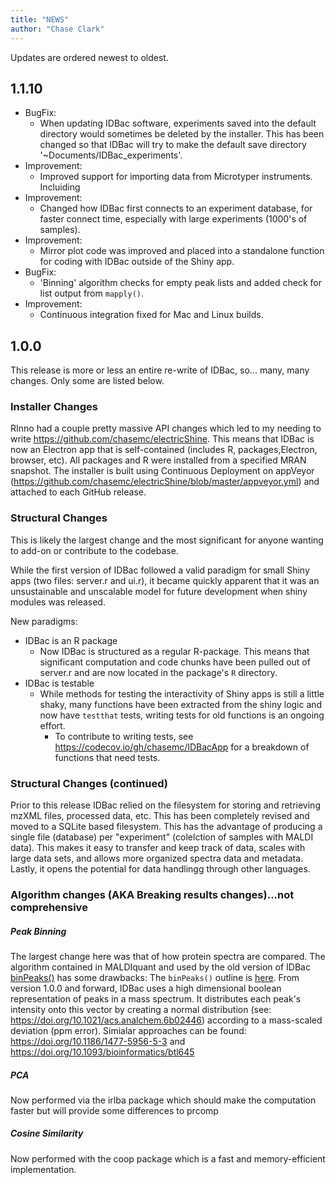 ```yaml
---
title: "NEWS"
author: "Chase Clark"
---
```


Updates are ordered newest to oldest.


## 1.1.10

- BugFix:
  -  When updating IDBac software, experiments saved into the default directory would sometimes be deleted by the installer. 
          This has been changed so that IDBac will try to make the default save directory '~Documents/IDBac_experiments'.
- Improvement:
  - Improved support for importing data from Microtyper instruments. Incluiding 
- Improvement:
  - Changed how IDBac first connects to an experiment database, for faster connect time, especially with large experiments (1000's of samples).
- Improvement:
  - Mirror plot code was improved and placed into a standalone function for coding with IDBac outside of the Shiny app.
- BugFix:
  - 'Binning' algorithm checks for empty peak lists and added check for list output from `mapply()`.
- Improvement:  
  - Continuous integration fixed for Mac and Linux builds.



## 1.0.0

This release is more or less an entire re-write of IDBac, so... many, many changes. Only some are listed below.

### Installer Changes

RInno had a couple pretty massive API changes which led to my needing to write https://github.com/chasemc/electricShine.  This means that IDBac is now an Electron app that is self-contained (includes R, packages,Electron, browser, etc). All packages and R were installed from a specified MRAN snapshot. The installer is built using Continuous Deployment on appVeyor (https://github.com/chasemc/electricShine/blob/master/appveyor.yml) and attached to each GitHub release. 

### Structural Changes
This is likely the largest change and the most significant for anyone wanting to add-on or contribute to the codebase. 

While the first version of IDBac followed a valid paradigm for small Shiny apps (two files: server.r and ui.r), it became quickly apparent that it was an unsustainable and unscalable model for future development when shiny modules was released.

 New paradigms:
 - IDBac is an R package
   - Now IDBac is structured as a regular R-package. This means that significant computation and code chunks have been pulled out of server.r and are now located in the package's `R` directory. 
 - IDBac is testable
   - While methods for testing the interactivity of Shiny apps is still a little shaky, many functions have been extracted from the shiny logic and now have `testthat` tests, writing tests for old functions is an ongoing effort.
     - To contribute to writing tests, see https://codecov.io/gh/chasemc/IDBacApp for a breakdown of functions that need tests.
 
### Structural Changes (continued)

Prior to this release IDBac relied on the filesystem for storing and retrieving mzXML files, processed data, etc. This has been completely revised and moved to a SQLite based filesystem. This has the advantage of producing a single file (database) per "experiment" (colelction of samples with MALDI data). This makes it easy to transfer and keep track of data, scales with large data sets, and allows more organized spectra data and metadata. Lastly, it opens the potential for data handlingg through other languages. 
 
 
### Algorithm changes (AKA Breaking results changes)...not comprehensive

##### Peak Binning
The largest change here was that of how protein spectra are compared. The algorithm contained in MALDIquant and used by the old version of IDBac [binPeaks()](https://github.com/sgibb/MALDIquant/blob/master/R/binPeaks-functions.R) has some drawbacks:
The `binPeaks()` outline is [here](https://github.com/sgibb/MALDIquant/blob/master/man/binPeaks-functions.Rd).
From version 1.0.0 and forward, IDBac uses a high dimensional boolean representation of peaks in a mass spectrum. It distributes each peak's intensity onto this vector by creating a normal distribution (see: https://doi.org/10.1021/acs.analchem.6b02446) according to a mass-scaled deviation (ppm error). Simialar approaches can be found: https://doi.org/10.1186/1477-5956-5-3 and https://doi.org/10.1093/bioinformatics/btl645



##### PCA

Now performed via the irlba package which should make the computation faster but will provide some differences to prcomp

##### Cosine Similarity

Now performed with the coop package which is a fast and memory-efficient implementation.
    
